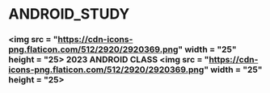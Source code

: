 # ANDROID_STUDY
### <img src = "https://cdn-icons-png.flaticon.com/512/2920/2920369.png" width = "25" height = "25> 2023 ANDROID CLASS <img src = "https://cdn-icons-png.flaticon.com/512/2920/2920369.png" width = "25" height = "25>
